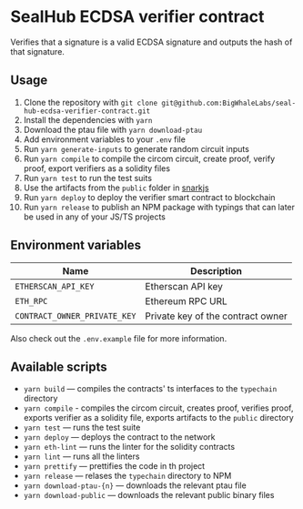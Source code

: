 # SealHub ECDSA verifier contract

Verifies that a signature is a valid ECDSA signature and outputs the hash of that signature.

## Usage

1. Clone the repository with `git clone git@github.com:BigWhaleLabs/seal-hub-ecdsa-verifier-contract.git`
2. Install the dependencies with `yarn`
3. Download the ptau file with `yarn download-ptau`
4. Add environment variables to your `.env` file
5. Run `yarn generate-inputs` to generate random circuit inputs
6. Run `yarn compile` to compile the circom circuit, create proof, verify proof, export verifiers as a solidity files
7. Run `yarn test` to run the test suits
8. Use the artifacts from the `public` folder in [snarkjs](https://github.com/iden3/snarkjs)
9. Run `yarn deploy` to deploy the verifier smart contract to blockchain
10. Run `yarn release` to publish an NPM package with typings that can later be used in any of your JS/TS projects

## Environment variables

| Name                         | Description                       |
| ---------------------------- | --------------------------------- |
| `ETHERSCAN_API_KEY`          | Etherscan API key                 |
| `ETH_RPC`                    | Ethereum RPC URL                  |
| `CONTRACT_OWNER_PRIVATE_KEY` | Private key of the contract owner |

Also check out the `.env.example` file for more information.

## Available scripts

- `yarn build` — compiles the contracts' ts interfaces to the `typechain` directory
- `yarn compile` - compiles the circom circuit, creates proof, verifies proof, exports verifier as a solidity file, exports artifacts to the `public` directory
- `yarn test` — runs the test suite
- `yarn deploy` — deploys the contract to the network
- `yarn eth-lint` — runs the linter for the solidity contracts
- `yarn lint` — runs all the linters
- `yarn prettify` — prettifies the code in th project
- `yarn release` — relases the `typechain` directory to NPM
- `yarn download-ptau-{n}` — downloads the relevant ptau file
- `yarn download-public` — downloads the relevant public binary files
